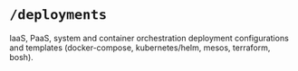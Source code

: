 # `/deployments`

IaaS, PaaS, system and container orchestration deployment configurations and templates (docker-compose, kubernetes/helm, 
mesos, terraform, bosh).